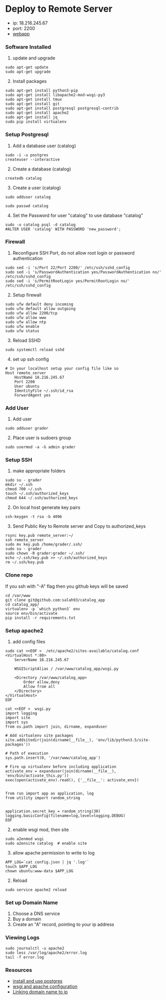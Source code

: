 # Deploy to Remote Server
+ ip: 18.216.245.67
+ port: 2200
+ [webapp](http://salahahmed.me)

### Software Installed
1. update and upgrade
```
sudo apt-get update
sudo apt-get upgrade
```
2. Install packages
```
sudo apt-get install python3-pip
sudo apt-get install libapache2-mod-wsgi-py3
sudo apt-get install tmux
sudo apt-get install git
sudo apt-get install postgresql postgresql-contrib
sudo apt-get install apache2
sudo apt-get install jq
sudo pip install virtualenv
```


### Setup Postgresql
1. Add a database user (catalog)
```
sudo -i -u postgres
createuser --interactive
```
2. Create a database (catalog)
```
createdb catalog
```
3. Create a user (catalog)
```
sudo adduser catalog
```
```
sudo passwd catalog
```
4. Set the Password for user "catalog" to use database "catalog"
```
sudo -u catalog psql -d catalog
#ALTER USER 'catalog' WITH PASSWORD 'new_password';
```


### Firewall
1. Reconfigure SSH Port, do not allow root login or password authentication
```
sudo sed -i 's/Port 22/Port 2200/' /etc/ssh/sshd_config
sudo sed -i 's/PasswordAuthentication yes/PasswordAuthentication no/' /etc/ssh/sshd_config
sudo sed -i 's/PermitRootLogin yes/PermitRootLogin no/' /etc/ssh/sshd_config
```

2. Setup firewall
```
sudo ufw default deny incoming
sudo ufw default allow outgoing
sudo ufw allow 2200/tcp
sudo ufw allow www
sudo ufw allow ntp
sudo ufw enable
sudo ufw status
```

3. Reload SSHD
```
sudo systemctl reload sshd
```

4. set up ssh config
```
# In your localhost setup your config file like so
Host remote_server
    HostName 18.216.245.67
    Port 2200
    User ubuntu
    IdentityFile ~/.ssh/id_rsa
    ForwardAgent yes
```


### Add User
1. Add user
```
sudo adduser grader
```

2. Place user is sudoers group
```
sudo usermod -a -G admin grader
```

### Setup SSH
1. make appropriate folders
```
sudo su - grader
mkdir ~/.ssh
chmod 700 ~/.ssh
touch ~/.ssh/authorized_keys
chmod 644 ~/.ssh/authorized_keys
```

2. On local host generate key pairs
```
ssh-keygen -t rsa -b 4096
```

3. Send Public Key to Remote server and Copy to authorized\_keys
```
rsync key.pub remote_server:~/
ssh remote_server
sudo mv key.pub /home/grader/.ssh/
sudo su - grader
sudo chown -R grader:grader ~/.ssh/
echo ~/.ssh/key.pub >> ~/.ssh/authorized_keys
rm ~/.ssh/key.pub
```


### Clone repo
If you ssh with "-A" flag then you github keys will be saved

```
cd /var/www
git clone git@github.com:salah93/catalog_app
cd catalog_app/
virtualenv -p `which python3` env
source env/bin/activate
pip install -r requirements.txt
```



### Setup apache2
1. add config files
```
sudo cat <<EOF >  /etc/apache2/sites-available/catalog.conf
<VirtualHost *:80>
    ServerName 18.216.245.67

    WSGIScriptAlias / /var/www/catalog_app/wsgi.py

    <Directory /var/www/catalog_app>
        Order allow,deny
        Allow from all
    </Directory>
</VirtualHost>
EOF

cat <<EOF >  wsgi.py
import logging
import site
import sys
from os.path import join, dirname, expanduser

# Add virtualenv site packages
site.addsitedir(join(dirname(__file__), 'env/lib/python3.5/site-packages'))

# Path of execution
sys.path.insert(0, '/var/www/catalog_app')

# Fire up virtualenv before including application
activate_env = expanduser(join(dirname(__file__), 'env/bin/activate_this.py'))
exec(open(activate_env).read(), {'__file__': activate_env})


from run import app as application, log
from utility import random_string


application.secret_key = random_string(30)
logging.basicConfig(filename=log,level=logging.DEBUG)
EOF
```


2. enable wsgi mod, then site
```
sudo a2enmod wsgi
sudo a2ensite catalog  # enable site
```

3. allow apache permission to write to log
```
APP_LOG=`cat config.json | jq '.log'`
touch $APP_LOG
chown ubuntu:www-data $APP_LOG
```

2. Reload
```
sudo service apache2 reload
```

### Set up Domain Name
1. Choose a DNS service
2. Buy a domain
3. Create an "A" record, pointing to your ip address

### Viewing Logs
```
sudo journalctl -u apache2
sudo less /var/log/apache2/error.log
tail -f error.log
```

### Resources
+ [install and use postgres](https://www.digitalocean.com/community/tutorials/how-to-install-and-use-postgresql-on-ubuntu-16-04)
+ [wsgi and apache configuration](http://peatiscoding.me/geek-stuff/mod_wsgi-apache-virtualenv/)
+ [Linking domain name to ip](https://www.godaddy.com/help/add-an-a-record-19238)
